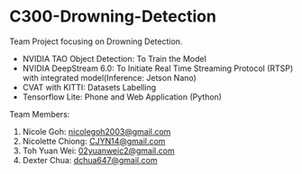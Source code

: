 # C300-Drowning-Detection

Team Project focusing on Drowning Detection.

- NVIDIA TAO Object Detection: To Train the Model
- NVIDIA DeepStream 6.0: To Initiate Real Time Streaming Protocol (RTSP) with integrated model(Inference: Jetson Nano)
- CVAT with KITTI: Datasets Labelling
- Tensorflow Lite: Phone and Web Application (Python)

Team Members:

1) Nicole Goh: nicolegoh2003@gmail.com
2) Nicolette Chiong: CJYN14@gmail.com
3) Toh Yuan Wei: 02yuanweic2@gmail.com
4) Dexter Chua: dchua647@gmail.com
